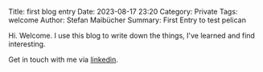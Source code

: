 Title: first blog entry
Date: 2023-08-17 23:20
Category: Private
Tags: welcome
Author: Stefan Maibücher
Summary: First Entry to test pelican



Hi. Welcome. I use this blog to write down the things, I've learned and find interesting.

Get in touch with me via [linkedin](https://www.linkedin.com/in/stefan-maib%C3%BCcher-38b066178/).
